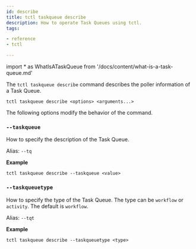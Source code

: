 ```yaml
---
id: describe
title: tctl taskqueue describe
description: How to operate Task Queues using tctl.
tags:

- reference
- tctl

---
```


<!-- prettier-ignore -->
import * as WhatIsATaskQueue from '/docs/content/what-is-a-task-queue.md'

The `tctl taskqueue describe` command describes the poller information of a <preview page={WhatIsATaskQueue}>Task Queue</preview>.

`tctl taskqueue describe <options> <arguments...>`

The following options modify the behavior of the command.

### `--taskqueue`

How to specify the description of the <preview page={WhatIsATaskQueue}>Task Queue</preview>.

Alias: `--tq`

**Example**

```
tctl taskqueue describe --taskqueue <value>
```

### `--taskqueuetype`

How to specify the type of the <preview page={WhatIsATaskQueue}>Task Queue</preview>. The type can be `workflow` or `activity`. The default is `workflow`.

Alias: `--tqt`

**Example**

```
tctl taskqueue describe --taskqueuetype <type>
```
